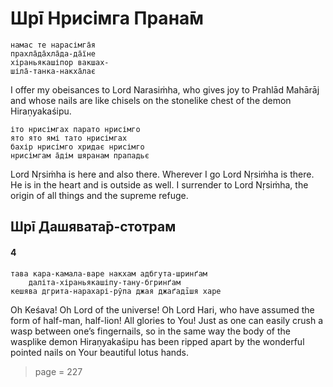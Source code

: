 # Шрī Нрисімга Прана̄м

    намас те нарасімга̄я
    прахла̄да̄хла̄да-да̄їне
    хіраньякашіпор вакшах-
    шіла̄-танка-накха̄лає

I offer my obeisances to Lord Narasiṁha, who gives joy to Prahlād Mahārāj and whose nails are like chisels on the stonelike chest of the demon Hiraṇyakaśipu.

    іто нрисімгах парато нрисімго
    ято ято ямі тато нрисімгах
    бахір нрисімго хридає нрисімго
    нрисімгам а̄дім шяранам прападьє

Lord Nṛsiṁha is here and also there. Wherever I go Lord Nṛsiṁha is there. He is in the heart and is outside as well. I surrender to Lord Nṛsiṁha, the origin of all things and the supreme refuge.

## Шрī Дашявата̄р-стотрам

#### 4

    тава кара-камала-варе накхам адбгута-шринґам
        даліта-хіраньякашіпу-тану-бгринґам
    кешява дгрита-нарахарі-рӯпа джая джаґадīшя харе

Oh Keśava! Oh Lord of the universe! Oh Lord Hari, who have assumed the form of half-man, half-lion! All glories to You! Just as one can easily crush a wasp between one’s fingernails, so in the same way the body of the wasplike demon Hiraṇyakaśipu has been ripped apart by the wonderful pointed nails on Your beautiful lotus hands.


> page = 227
